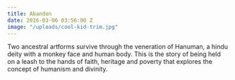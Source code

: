 ```yaml
---
title: Abandon
date: 2016-03-06 03:56:00 Z
image: "/uploads/cool-kid-trim.jpg"
---
```


Two ancestral artforms survive through the veneration of Hanuman, a hindu deity with a monkey face and human body. This is the story of being held on a leash to the hands of faith, heritage and poverty that explores the concept of humanism and divinity.
